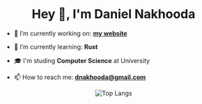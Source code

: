 <h1 align="center">Hey 👋, I'm Daniel Nakhooda</h1>

- 🔭 I’m currently working on: **[my website](https://danielnakhooda.com/)**

- 🌱 I’m currently learning: **Rust**

- 🎓 I'm studing **Computer Science** at University

- 📫 How to reach me: **dnakhooda@gmail.com**

<p align="center">
  <img src="https://github-readme-stats.vercel.app/api/top-langs/?username=dnakhooda&layout=compact&theme=dark" alt="Top Langs" />
</p>
